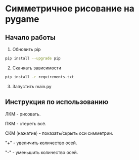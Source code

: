 Симметричное рисование на pygame
================================

Начало работы
-------------
1. Обновить pip
```sh
pip install --upgrade pip
```
2. Скачяать зависимости
```sh
pip install -r requirements.txt
```
3. Запустить main.py


Инструкция по использованию
---------------------------
ЛКМ - рисовать.

ПКМ - стереть всё.

СКМ (нажатие) - показать/скрыть оси симметрии.

"+" - увеличить количество осей.

"-" - уменьшить количество осей.

